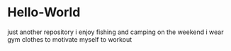# Hello-World
just another repository
i enjoy fishing and camping on the weekend
i wear gym clothes to motivate myself to workout
